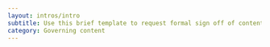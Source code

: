 ```yaml
---
layout: intros/intro
subtitle: Use this brief template to request formal sign off of content.
category: Governing content
---
```

